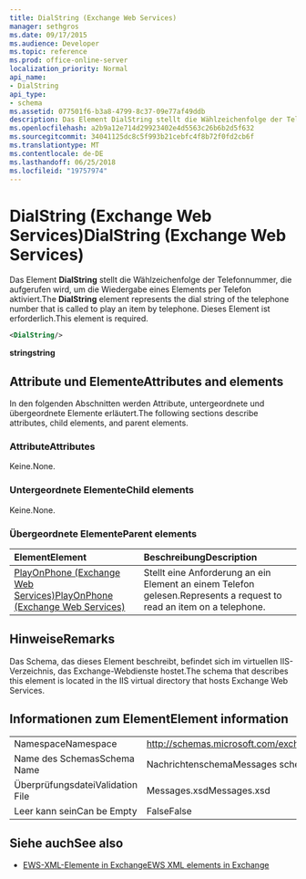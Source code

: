 ```yaml
---
title: DialString (Exchange Web Services)
manager: sethgros
ms.date: 09/17/2015
ms.audience: Developer
ms.topic: reference
ms.prod: office-online-server
localization_priority: Normal
api_name:
- DialString
api_type:
- schema
ms.assetid: 077501f6-b3a8-4799-8c37-09e77af49ddb
description: Das Element DialString stellt die Wählzeichenfolge der Telefonnummer, die aufgerufen wird, um die Wiedergabe eines Elements per Telefon aktiviert. Dieses Element ist erforderlich.
ms.openlocfilehash: a2b9a12e714d29923402e4d5563c26b6b2d5f632
ms.sourcegitcommit: 34041125dc8c5f993b21cebfc4f8b72f0fd2cb6f
ms.translationtype: MT
ms.contentlocale: de-DE
ms.lasthandoff: 06/25/2018
ms.locfileid: "19757974"
---
```

# <a name="dialstring-exchange-web-services"></a><span data-ttu-id="2bf17-104">DialString (Exchange Web Services)</span><span class="sxs-lookup"><span data-stu-id="2bf17-104">DialString (Exchange Web Services)</span></span>

<span data-ttu-id="2bf17-105">Das Element **DialString** stellt die Wählzeichenfolge der Telefonnummer, die aufgerufen wird, um die Wiedergabe eines Elements per Telefon aktiviert.</span><span class="sxs-lookup"><span data-stu-id="2bf17-105">The **DialString** element represents the dial string of the telephone number that is called to play an item by telephone.</span></span> <span data-ttu-id="2bf17-106">Dieses Element ist erforderlich.</span><span class="sxs-lookup"><span data-stu-id="2bf17-106">This element is required.</span></span> 
  
```xml
<DialString/>
```

 <span data-ttu-id="2bf17-107">**string**</span><span class="sxs-lookup"><span data-stu-id="2bf17-107">**string**</span></span>
## <a name="attributes-and-elements"></a><span data-ttu-id="2bf17-108">Attribute und Elemente</span><span class="sxs-lookup"><span data-stu-id="2bf17-108">Attributes and elements</span></span>

<span data-ttu-id="2bf17-109">In den folgenden Abschnitten werden Attribute, untergeordnete und übergeordnete Elemente erläutert.</span><span class="sxs-lookup"><span data-stu-id="2bf17-109">The following sections describe attributes, child elements, and parent elements.</span></span>
  
### <a name="attributes"></a><span data-ttu-id="2bf17-110">Attribute</span><span class="sxs-lookup"><span data-stu-id="2bf17-110">Attributes</span></span>

<span data-ttu-id="2bf17-111">Keine.</span><span class="sxs-lookup"><span data-stu-id="2bf17-111">None.</span></span>
  
### <a name="child-elements"></a><span data-ttu-id="2bf17-112">Untergeordnete Elemente</span><span class="sxs-lookup"><span data-stu-id="2bf17-112">Child elements</span></span>

<span data-ttu-id="2bf17-113">Keine.</span><span class="sxs-lookup"><span data-stu-id="2bf17-113">None.</span></span>
  
### <a name="parent-elements"></a><span data-ttu-id="2bf17-114">Übergeordnete Elemente</span><span class="sxs-lookup"><span data-stu-id="2bf17-114">Parent elements</span></span>

|<span data-ttu-id="2bf17-115">**Element**</span><span class="sxs-lookup"><span data-stu-id="2bf17-115">**Element**</span></span>|<span data-ttu-id="2bf17-116">**Beschreibung**</span><span class="sxs-lookup"><span data-stu-id="2bf17-116">**Description**</span></span>|
|:-----|:-----|
|[<span data-ttu-id="2bf17-117">PlayOnPhone (Exchange Web Services)</span><span class="sxs-lookup"><span data-stu-id="2bf17-117">PlayOnPhone (Exchange Web Services)</span></span>](playonphone-exchange-web-services.md) <br/> |<span data-ttu-id="2bf17-118">Stellt eine Anforderung an ein Element an einem Telefon gelesen.</span><span class="sxs-lookup"><span data-stu-id="2bf17-118">Represents a request to read an item on a telephone.</span></span>  <br/> |
   
## <a name="remarks"></a><span data-ttu-id="2bf17-119">Hinweise</span><span class="sxs-lookup"><span data-stu-id="2bf17-119">Remarks</span></span>

<span data-ttu-id="2bf17-120">Das Schema, das dieses Element beschreibt, befindet sich im virtuellen IIS-Verzeichnis, das Exchange-Webdienste hostet.</span><span class="sxs-lookup"><span data-stu-id="2bf17-120">The schema that describes this element is located in the IIS virtual directory that hosts Exchange Web Services.</span></span>
  
## <a name="element-information"></a><span data-ttu-id="2bf17-121">Informationen zum Element</span><span class="sxs-lookup"><span data-stu-id="2bf17-121">Element information</span></span>

|||
|:-----|:-----|
|<span data-ttu-id="2bf17-122">Namespace</span><span class="sxs-lookup"><span data-stu-id="2bf17-122">Namespace</span></span>  <br/> |http://schemas.microsoft.com/exchange/services/2006/messages  <br/> |
|<span data-ttu-id="2bf17-123">Name des Schemas</span><span class="sxs-lookup"><span data-stu-id="2bf17-123">Schema Name</span></span>  <br/> |<span data-ttu-id="2bf17-124">Nachrichtenschema</span><span class="sxs-lookup"><span data-stu-id="2bf17-124">Messages schema</span></span>  <br/> |
|<span data-ttu-id="2bf17-125">Überprüfungsdatei</span><span class="sxs-lookup"><span data-stu-id="2bf17-125">Validation File</span></span>  <br/> |<span data-ttu-id="2bf17-126">Messages.xsd</span><span class="sxs-lookup"><span data-stu-id="2bf17-126">Messages.xsd</span></span>  <br/> |
|<span data-ttu-id="2bf17-127">Leer kann sein</span><span class="sxs-lookup"><span data-stu-id="2bf17-127">Can be Empty</span></span>  <br/> |<span data-ttu-id="2bf17-128">False</span><span class="sxs-lookup"><span data-stu-id="2bf17-128">False</span></span>  <br/> |
   
## <a name="see-also"></a><span data-ttu-id="2bf17-129">Siehe auch</span><span class="sxs-lookup"><span data-stu-id="2bf17-129">See also</span></span>

- [<span data-ttu-id="2bf17-130">EWS-XML-Elemente in Exchange</span><span class="sxs-lookup"><span data-stu-id="2bf17-130">EWS XML elements in Exchange</span></span>](ews-xml-elements-in-exchange.md)

